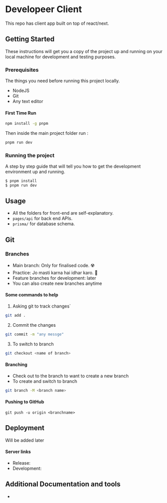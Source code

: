 # Developeer Client

This repo has client app built on top of react/next.

## Getting Started

These instructions will get you a copy of the project up and running on your local machine for development and testing purposes.

### Prerequisites

The things you need before running this project locally.

- NodeJS
- Git
- Any text editor

#### First Time Run

```bash
npm install -g pnpm
```

Then inside the main project folder run :

```bash
pnpm run dev
```

### Running the project

A step by step guide that will tell you how to get the development environment up and running.

```
$ pnpm install
$ pnpm run dev

```

## Usage

- All the folders for front-end are self-explanatory.
- `pages/api` for back end APIs.
- `prisma/` for database schema.

## Git

### Branches

- Main branch: Only for finalised code. ☢️
- Practice: Jo masti karna hai idhar karo. 🐼
- Feature branches for development: later
- You can also create new branches anytime

#### Some commands to help

1. Asking git to track changes`

```bash
git add .
```

2. Commit the changes

```bash
git commit -m "any messge"
```

3.  To switch to branch

```bash
git checkout <name of branch>
```

#### Branching

- Check out to the branch to want to create a new branch
- To create and switch to branch

```bash
git branch -M <branch name>
```

#### Pushing to GitHub

`git push -u origin <branchname>`

## Deployment

Will be added later

#### Server links

- Release:
- Development:

## Additional Documentation and tools

-

